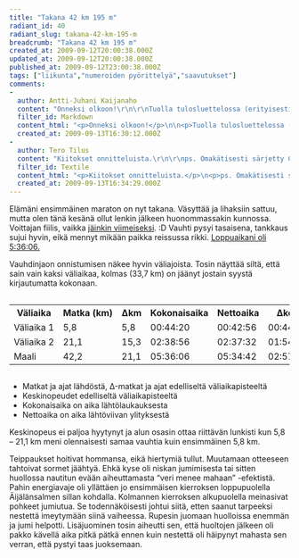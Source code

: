 ```yaml
---
title: "Takana 42 km 195 m"
radiant_id: 40
radiant_slug: takana-42-km-195-m
breadcrumb: "Takana 42 km 195 m"
created_at: 2009-09-12T20:00:38.000Z
updated_at: 2009-09-12T20:00:38.000Z
published_at: 2009-09-12T23:00:38.000Z
tags: ["liikunta","numeroiden pyörittelyä","saavutukset"]
comments:
-
  author: Antti-Juhani Kaijanaho
  content: "Onneksi olkoon!\r\n\r\nTuolla tulosluettelossa (erityisesti puolikkaan puolella) on yllättävän paljon tuttuja nimiä.\r\n\r\nOn muuten järkyttävän pieni tämä kommenttiloota :)"
  filter_id: Markdown
  content_html: "<p>Onneksi olkoon!</p>\n\n<p>Tuolla tulosluettelossa (erityisesti puolikkaan puolella) on yllättävän paljon tuttuja nimiä.</p>\n\n<p>On muuten järkyttävän pieni tämä kommenttiloota :)</p>"
  created_at: 2009-09-13T16:30:12.000Z
-
  author: Tero Tilus
  content: "Kiitokset onnitteluista.\r\n\r\nps. Omakätisesti särjetty CSS korjattu. Nyt on isompi loota kommenteille. :)"
  filter_id: Textile
  content_html: "<p>Kiitokset onnitteluista.</p>\n<p>ps. Omakätisesti särjetty <span class=\"caps\">CSS</span> korjattu. Nyt on isompi loota kommenteille. :)</p>"
  created_at: 2009-09-13T16:34:29.000Z
---
```

<p>Elämäni ensimmäinen maraton on nyt takana.  Väsyttää ja lihaksiin sattuu, mutta olen tänä kesänä ollut lenkin jälkeen huonommassakin kunnossa.  Voittajan fiilis, vaikka <a href="http://www.racetimer.eu/welkom/es_result.php?v=%252Fes%252Frace%252Fresultlist%252F265%253Frc_id%253D1770%2526amp%253Blayout%253Dracetimer_eu%2526amp%253Bsub_class%253DM">jäinkin viimeiseksi</a>. :D  Vauhti pysyi tasaisena, tankkaus sujui hyvin, eikä mennyt mikään paikka reissussa rikki.  <a href="http://www.racetimer.eu/welkom/es_result.php?v=%252Fes%252Frace%252Fshow%252F265%253Flayout%253Dracetimer_eu">Loppuaikani oli 5:36:06.</a></p>
<p>Vauhdinjaon onnistumisen näkee hyvin väliajoista.  Tosin näyttää siltä, että sain vain kaksi väliaikaa, kolmas (33,7 km) on jäänyt jostain syystä kirjautumatta kokonaan.</p>
<div class="scroll">
<table class="numeroita">
<tr><th>Väliaika</th><th>Matka&nbsp;(km)</th><th>&Delta;km</th><th>Kokonaisaika</th><th>Nettoaika</th><th>&Delta;kok</th><th>&Delta;net</th><th>&Delta;net&nbsp;(h)</th><th>&Delta;net&nbsp;(min)</th><th>km/h</th><th>min/km</th></tr>
<tr><td>Väliaika&nbsp;1</td><td>5,8</td><td>5,8</td><td>00:44:20</td><td>00:42:56</td><td>00:44:20</td><td>00:42:56</td><td>0,72</td><td>42,93</td><td>8,11</td><td>7,40</td></tr>
<tr><td>Väliaika&nbsp;2</td><td>21,1</td><td>15,3</td><td>02:38:56</td><td>02:37:32</td><td>01:54:36</td><td>01:54:36</td><td>1,91</td><td>114,60</td><td>8,01</td><td>7,49</td></tr>
<tr><td>Maali</td><td>42,2</td><td>21,1</td><td>05:36:06</td><td>05:34:42</td><td>02:57:10</td><td>02:57:10</td><td>2,95</td><td>177,17</td><td>7,14</td><td>8,40</td></tr>
</table>
</div>
<ul>
	<li>Matkat ja ajat lähdöstä, &Delta;-matkat ja ajat edelliseltä väliaikapisteeltä</li>
	<li>Keskinopeudet edelliseltä väliaikapisteeltä</li>
	<li>Kokonaisaika on aika lähtölaukauksesta</li>
	<li>Nettoaika on aika lähtöviivan ylityksestä</li>
</ul>
<p>Keskinopeus ei paljoa hyytynyt ja alun osasin ottaa riittävän lunkisti kun 5,8 &#8211; 21,1 km meni olennaisesti samaa vauhtia kuin ensimmäinen 5,8 km.</p>
<p>Teippaukset hoitivat hommansa, eikä hiertymiä tullut.  Muutamaan otteeseen tahtoivat sormet jäähtyä.  Ehkä kyse oli niskan jumimisesta tai sitten huollossa nautitun evään aiheuttamasta &#8220;veri menee mahaan&#8221; -efektistä.  Pahin energiavaje oli yllättäen jo ensimmäisen kierroksen loppupuolella Äijälänsalmen sillan kohdalla.  Kolmannen kierroksen alkupuolella meinasivat pohkeet jumiutua.  Se todennäköisesti johtui siitä, etten saanut tarpeeksi nestettä imeytymään siinä vaiheessa.  Rupesin juomaan huolloissa enemmän ja jumi helpotti.  Lisäjuominen tosin aiheutti sen, että huoltojen jälkeen oli pakko kävellä aika pitkä pätkä ennen kuin nestettä oli häipynyt mahasta sen verran, että pystyi taas juoksemaan.</p>

<style>
  .scroll { overflow: auto; }
</style>
